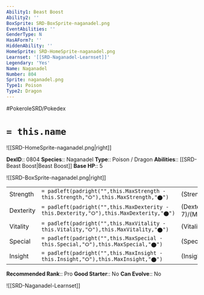 ```yaml
---
Ability1: Beast Boost
Ability2: ''
BoxSprite: SRD-BoxSprite-naganadel.png
EventAbilities: ''
GenderType: N
HasAForm?: ''
HiddenAbility: ''
HomeSprite: SRD-HomeSprite-naganadel.png
Learnset: '[[SRD-Naganadel-Learnset]]'
Legendary: 'Yes'
Name: Naganadel
Number: 804
Sprite: naganadel.png
Type1: Poison
Type2: Dragon
---
```


#PokeroleSRD/Pokedex

# `= this.name`

![[SRD-HomeSprite-naganadel.png|right]]

**DexID**:: 0804
**Species**:: Naganadel
**Type**:: Poison / Dragon
**Abilities**:: [[SRD-Beast Boost|Beast Boost]]
**Base HP**:: 5

![[SRD-BoxSprite-naganadel.png|right]]

|           |                                                                                        |                                          |
| --------- | -------------------------------------------------------------------------------------- | ---------------------------------------- |
| Strength  | `= padleft(padright("",this.MaxStrength - this.Strength,"⭘"),this.MaxStrength,"⬤")`    | (Strength::5)/(MaxStrength::5)   |
| Dexterity | `= padleft(padright("",this.MaxDexterity - this.Dexterity,"⭘"),this.MaxDexterity,"⬤")` | (Dexterity:: 7)/(MaxDexterity::7) |
| Vitality  | `= padleft(padright("",this.MaxVitality - this.Vitality,"⭘"),this.MaxVitality,"⬤")`    | (Vitality::5)/(MaxVitality::5)   |
| Special   | `= padleft(padright("",this.MaxSpecial - this.Special,"⭘"),this.MaxSpecial,"⬤")`       | (Special::7)/(MaxSpecial::7)     |
| Insight   | `= padleft(padright("",this.MaxInsight - this.Insight,"⭘"),this.MaxInsight,"⬤")`       | (Insight::5)/(MaxInsight::5)     |

**Recommended Rank**:: Pro
**Good Starter**:: No
**Can Evolve**:: No

![[SRD-Naganadel-Learnset]]